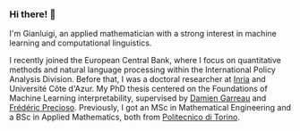 ### Hi there! 👋 
I'm Gianluigi, an applied mathematician with a strong interest in machine learning and computational linguistics. 

I recently joined the European Central Bank, where I focus on quantitative methods and natural language processing within the International Policy Analysis Division. Before that, I was a doctoral researcher at [Inria](https://inria.fr) and Université Côte d'Azur. My PhD thesis centered on the Foundations of Machine Learning interpretability, supervised by [Damien Garreau](https://sites.google.com/view/damien-garreau/home) and [Frédéric Precioso](https://www.i3s.unice.fr/~precioso). Previously, I got an MSc in Mathematical Engineering and a BSc in Applied Mathematics,  both from [Politecnico di Torino](https://www.polito.it/). 
